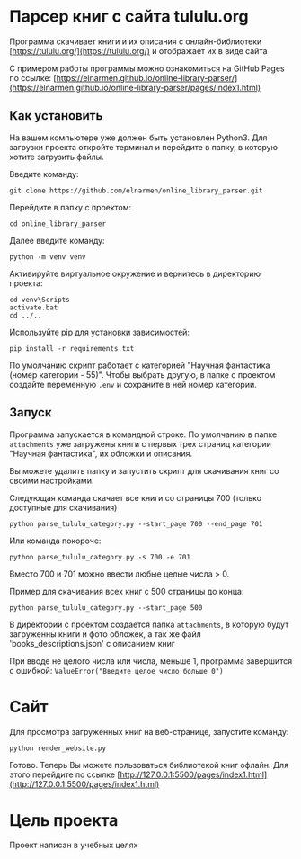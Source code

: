 # Парсер книг с сайта tululu.org
Программа скачивает книги и их описания с онлайн-библиотеки [https://tululu.org/](https://tululu.org/) и отображает их в виде сайта

С примером работы программы можно ознакомиться на GitHub Pages по ссылке: [https://elnarmen.github.io/online-library-parser/](https://elnarmen.github.io/online-library-parser/pages/index1.html)

## Как установить
На вашем компьютере уже должен быть установлен Python3. Для загрузки проекта откройте терминал и перейдите в папку, в которую хотите загрузить файлы.

Введите команду:
```
git clone https://github.com/elnarmen/online_library_parser.git
```
Перейдите в папку с проектом:
```
cd online_library_parser
```
Далее введите команду:
```
python -m venv venv
```
Активируйте виртуальное окружение и вернитесь в директорию проекта:
```
cd venv\Scripts
activate.bat
cd ../..
```
Используйте pip для установки зависимостей:

   ```
   pip install -r requirements.txt
   ```
По умолчанию скрипт работает с категорией "Научная фантастика (номер категории - 55)". Чтобы выбрать другую, в
папке с проектом создайте переменную `.env` и сохраните в ней номер категории.

## Запуск
Программа запускается в командной строке.
По умолчанию в папке `attachments` уже загружены книги с первых трех страниц категории "Научная фантастика", их обложки и описания.

Вы можете удалить папку и запустить скрипт для скачивания книг со своими настройками.


Следующая команда скачает все книги со страницы 700 (только доступные для скачивания)
```
python parse_tululu_category.py --start_page 700 --end_page 701
```
Или команда покороче:
```
python parse_tululu_category.py -s 700 -e 701
```
Вместо 700 и 701 можно ввести любые целые числа > 0. 

Пример для скачивания всех книг с 500 страницы до конца:
```
python parse_tululu_category.py --start_page 500
```

В директории с проектом создается папка `attachments`, в которую будут загруженны книги и фото обложек, а так же файл 'books_descriptions.json'
с описанием книг

При вводе не целого числа или числа, меньше 1, программа завершится с ошибкой:
`ValueError("Введите целое число больше 0")`
# Сайт
Для просмотра загруженных книг на веб-странице, запустите команду:
```
python render_website.py
```
Готово. Теперь Вы можете пользоваться библиотекой книг офлайн. Для этого перейдите по ссылке 
[http://127.0.0.1:5500/pages/index1.html](http://127.0.0.1:5500/pages/index1.html)
# Цель проекта
Проект написан в учебных целях
